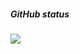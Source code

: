 ##### GitHub status

![](https://activity-graph.herokuapp.com/graph?username=wangrongding&theme=github)

<!-- | ![](https://github-readme-stats.vercel.app/api?username=wangrongding&show_icons=truee&include_all_commits=true&theme=onedark&hide=prs) | ![](https://github-readme-stats.vercel.app/api/top-langs/?username=wangrongding&layout=compact&show_icons=truee&include_all_commits=true&theme=onedark&card_width=230) |
| ---- | ---- | -->
